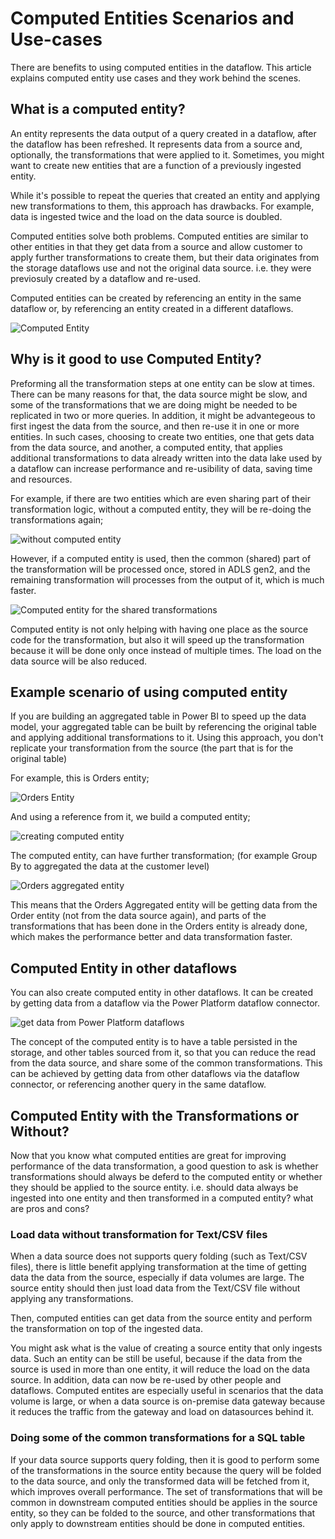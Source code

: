 # Computed Entities Scenarios and Use-cases

There are benefits to using computed entities in the dataflow. This article explains computed entity use cases and they work behind the scenes.

## What is a computed entity?

An entity represents the data output of a query created in a dataflow, after the dataflow has been refreshed. It represents data from a source and, optionally, the transformations that were applied to it. Sometimes, you might want to create new entities that are a function of a previously ingested entity.

While it's possible to repeat the queries that created an entity and applying new transformations to them, this approach has drawbacks. For example, data is ingested twice and the load on the data source is doubled.

Computed entities solve both problems. Computed entities are similar to other entities in that they get data from a source and allow customer to apply further transformations to create them, but their data originates from the storage dataflows use and not the original data source. i.e. they were previosuly created by a dataflow and re-used.

Computed entities can be created by referencing an entity in the same dataflow or, by referencing an entity created in a different dataflows.

![Computed Entity](https://docs.microsoft.com/en-us/power-bi/transform-model/media/service-dataflows-computed-entities-premium/computed-entities-premium_00.png)

## Why is it good to use Computed Entity?

Preforming all the transformation steps at one entity can be slow at times. There can be many reasons for that, the data source might be slow, and some of the transformations that we are doing might be needed to be replicated in two or more queries. In addition, it might be advantegeous to first ingest the data from the source, and then re-use it in one or more entities. In such cases, choosing to create two entities, one that gets data from the data source, and another, a computed entity, that applies additional transformations to data already written into the data lake used by a dataflow can increase performance and re-usibility of data, saving time and resources.

For example, if there are two entities which are even sharing part of their transformation logic, without a computed entity, they will be re-doing the transformations again;

![without computed entity](media/SeparateEntities.png)

However, if a computed entity is used, then the common (shared) part of the transformation will be processed once, stored in ADLS gen2, and the remaining transformation will processes from the output of it, which is much faster.

![Computed entity for the shared transformations](media/Computedentityinbetween.png)

Computed entity is not only helping with having one place as the source code for the transformation, but also it will speed up the transformation because it will be done only once instead of multiple times. The load on the data source will be also reduced.

## Example scenario of using computed entity

If you are building an aggregated table in Power BI to speed up the data model, your aggregated table can be built by referencing the original table and applying additional transformations to it. Using this approach, you don't replicate your transformation from the source (the part that is for the original table)

For example, this is Orders entity; 

![Orders Entity](media/ordersentity.png)

And using a reference from it, we build a computed entity;

![creating computed entity](media/ordersentityreferenced.png)

The computed entity, can have further transformation; (for example Group By to aggregated the data at the customer level)

![Orders aggregated entity](media/ordersaggregatedentity.png)

This means that the Orders Aggregated entity will be getting data from the Order entity (not from the data source again), and parts of the transformations that has been done in the Orders entity is already done, which makes the performance better and data transformation faster.

## Computed Entity in other dataflows

You can also create computed entity in other dataflows. It can be created by getting data from a dataflow via the Power Platform dataflow connector.

![get data from Power Platform dataflows](media/getdatafromppdataflows.png)

The concept of the computed entity is to have a table persisted in the storage, and other tables sourced from it, so that you can reduce the read from the data source, and share some of the common transformations. This can be achieved by getting data from other dataflows via the dataflow connector, or referencing another query in the same dataflow.

## Computed Entity with the Transformations or Without?

Now that you know what computed entities are great for improving performance of the data transformation, a good question to ask is whether transformations should always be deferd to the computed entity or whether they should be applied to the source entity. i.e. should data always be ingested into one entity and then transformed in a computed entity? what are pros and cons?

### Load data without transformation for Text/CSV files

When a data source does not supports query folding (such as Text/CSV files), there is little benefit applying transformation at the time of getting data the data from the source, especially if data volumes are large. The source entity should then just load data from the Text/CSV file without applying any transformations.

Then, computed entities can get data from the source entity and perform the transformation on top of the ingested data.

You might ask what is the value of creating a source entity that only ingests data. Such an entity can be still be useful, because if the data from the source is used in more than one entity, it will reduce the load on the data source. In addition, data can now be re-used by other people and dataflows. Computed entites are especially useful in scenarios that the data volume is large, or when a data source is on-premise data gateway because it reduces the traffic from the gateway and load on datasources behind it. 

### Doing some of the common transformations for a SQL table

If your data source supports query folding, then it is good to perform some of the transformations in the source entity because the query will be folded to the data source, and only the transformed data will be fetched from it, which improves overall performance. The set of transformations that will be common in downstream computed entities should be applies in the source entity, so they can be folded to the source, and other transformations that only apply to downstream entities should be done in computed entities.

